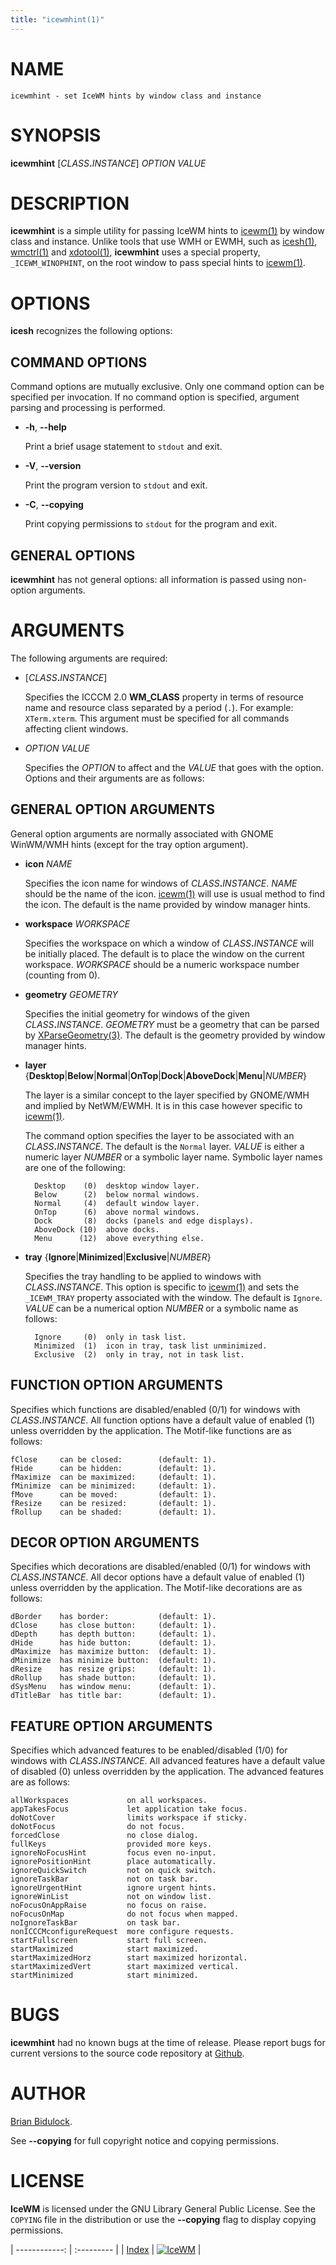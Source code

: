 ```yaml
---
title: "icewmhint(1)"
---
```

# NAME

    icewmhint - set IceWM hints by window class and instance

# SYNOPSIS

**icewmhint** \[_CLASS_**.**_INSTANCE_\] _OPTION_ _VALUE_

# DESCRIPTION

**icewmhint** is a simple utility for passing IceWM hints to [icewm(1)](icewm.md)
by window class and instance.  Unlike tools that use WMH or EWMH, such
as [icesh(1)](icesh.md), [wmctrl(1)](https://manned.org/wmctrl.1) and [xdotool(1)](https://manned.org/xdotool.1), **icewmhint** uses a
special property, `_ICEWM_WINOPHINT`, on the root window to pass
special hints to [icewm(1)](icewm.md).

# OPTIONS

**icesh** recognizes the following options:

## COMMAND OPTIONS

Command options are mutually exclusive.  Only one command option can be
specified per invocation.  If no command option is specified, argument
parsing and processing is performed.

- **-h**, **--help**

    Print a brief usage statement to `stdout` and exit.

- **-V**, **--version**

    Print the program version to `stdout` and exit.

- **-C**, **--copying**

    Print copying permissions to `stdout` for the program and exit.

## GENERAL OPTIONS

**icewmhint** has not general options: all information is passed using
non-option arguments.

# ARGUMENTS

The following arguments are required:

- \[_CLASS_**.**_INSTANCE_\]

    Specifies the ICCCM 2.0 **WM\_CLASS** property in terms of resource name
    and resource class separated by a period (`.`).  For example:
    `XTerm.xterm`.  This argument must be specified for all commands
    affecting client windows.

- _OPTION_ _VALUE_

    Specifies the _OPTION_ to affect and the _VALUE_ that goes with the
    option.  Options and their arguments are as follows:

## GENERAL OPTION ARGUMENTS

General option arguments are normally associated with GNOME WinWM/WMH
hints (except for the tray option argument).

- **icon** _NAME_

    Specifies the icon name for windows of _CLASS_**.**_INSTANCE_.
    _NAME_ should be the name of the icon.  [icewm(1)](icewm.md) will use is
    usual method to find the icon.  The default is the name provided by
    window manager hints.

- **workspace** _WORKSPACE_

    Specifies the workspace on which a window of _CLASS_**.**_INSTANCE_
    will be initially placed.  The default is to place the window on the
    current workspace.  _WORKSPACE_ should be a numeric workspace
    number (counting from 0).

- **geometry** _GEOMETRY_

    Specifies the initial geometry for windows of the given
    _CLASS_**.**_INSTANCE_.  _GEOMETRY_ must be a geometry that can be
    parsed by [XParseGeometry(3)](https://manned.org/XParseGeometry.3).  The default is the geometry provided by
    window manager hints.

- **layer** {**Desktop**\|**Below**\|**Normal**\|**OnTop**\|**Dock**\|**AboveDock**\|**Menu**\|_NUMBER_}

    The layer is a similar concept to the layer specified by GNOME/WMH and
    implied by NetWM/EWMH.  It is in this case however specific to
    [icewm(1)](icewm.md).

    The command option specifies the layer to be associated with an
    _CLASS_**.**_INSTANCE_.  The default is the `Normal` layer.  _VALUE_
    is either a numeric layer _NUMBER_ or a symbolic layer name.  Symbolic
    layer names are one of the following:

        Desktop    (0)  desktop window layer.
        Below      (2)  below normal windows.
        Normal     (4)  default window layer.
        OnTop      (6)  above normal windows.
        Dock       (8)  docks (panels and edge displays).
        AboveDock (10)  above docks.
        Menu      (12)  above everything else.

- **tray** {**Ignore**\|**Minimized**\|**Exclusive**\|_NUMBER_}

    Specifies the tray handling to be applied to windows with
    _CLASS_**.**_INSTANCE_.  This option is specific to [icewm(1)](icewm.md) and
    sets the `_ICEWM_TRAY` property associated with the window.
    The default is `Ignore`.  _VALUE_ can be a numerical option _NUMBER_
    or a symbolic name as follows:

        Ignore     (0)  only in task list.
        Minimized  (1)  icon in tray, task list unminimized.
        Exclusive  (2)  only in tray, not in task list.

## FUNCTION OPTION ARGUMENTS

Specifies which functions are disabled/enabled (0/1) for windows with
_CLASS_**.**_INSTANCE_.  All function options have a default value of
enabled (1) unless overridden by the application.  The Motif-like
functions are as follows:

    fClose     can be closed:        (default: 1).
    fHide      can be hidden:        (default: 1).
    fMaximize  can be maximized:     (default: 1).
    fMinimize  can be minimized:     (default: 1).
    fMove      can be moved:         (default: 1).
    fResize    can be resized:       (default: 1).
    fRollup    can be shaded:        (default: 1).

## DECOR OPTION ARGUMENTS

Specifies which decorations are disabled/enabled (0/1) for windows with
_CLASS_**.**_INSTANCE_.  All decor options have a default value of
enabled (1) unless overridden by the application. The Motif-like
decorations are as follows:

    dBorder    has border:           (default: 1).
    dClose     has close button:     (default: 1).
    dDepth     has depth button:     (default: 1).
    dHide      has hide button:      (default: 1).
    dMaximize  has maximize button:  (default: 1).
    dMinimize  has minimize button:  (default: 1).
    dResize    has resize grips:     (default: 1).
    dRollup    has shade button:     (default: 1).
    dSysMenu   has window menu:      (default: 1).
    dTitleBar  has title bar:        (default: 1).

## FEATURE OPTION ARGUMENTS

Specifies which advanced features to be enabled/disabled (1/0) for
windows with _CLASS_**.**_INSTANCE_.  All advanced features have a
default value of disabled (0) unless overridden by the application.  The
advanced features are as follows:

    allWorkspaces             on all workspaces.
    appTakesFocus             let application take focus.
    doNotCover                limits workspace if sticky.
    doNotFocus                do not focus.
    forcedClose               no close dialog.
    fullKeys                  provided more keys.
    ignoreNoFocusHint         focus even no-input.
    ignorePositionHint        place automatically.
    ignoreQuickSwitch         not on quick switch.
    ignoreTaskBar             not on task bar.
    ignoreUrgentHint          ignore urgent hints.
    ignoreWinList             not on window list.
    noFocusOnAppRaise         no focus on raise.
    noFocusOnMap              do not focus when mapped.
    noIgnoreTaskBar           on task bar.
    nonICCCMconfigureRequest  more configure requests.
    startFullscreen           start full screen.
    startMaximized            start maximized.
    startMaximizedHorz        start maximized horizontal.
    startMaximizedVert        start maximized vertical.
    startMinimized            start minimized.

# BUGS

**icewmhint** had no known bugs at the time of release.  Please report bugs
for current versions to the source code repository at
[Github](https://github.com/bbidulock/icewm/issues).

# AUTHOR

[Brian Bidulock](mailto:bidulock@openss7.org).

See **--copying** for full copyright notice and copying permissions.

# LICENSE

**IceWM** is licensed under the GNU Library General Public License.
See the `COPYING` file in the distribution or use the **--copying** flag
to display copying permissions.

| ------------: | :--------- |
| [Index](/man) | [![IceWM](/images/logom.jpg "ice-wm.org")](https://ice-wm.org "ice-wm.org") |
